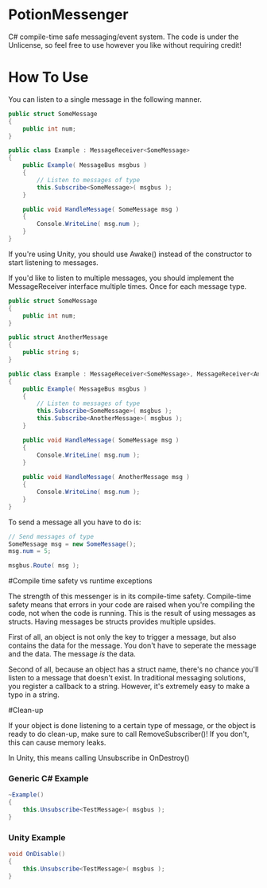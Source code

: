 # PotionMessenger
C# compile-time safe messaging/event system. 
The code is under the Unlicense, so feel free to use however you like without requiring credit!

# How To Use

You can listen to a single message in the following manner.
```C#
public struct SomeMessage
{
    public int num;
}

public class Example : MessageReceiver<SomeMessage>
{
    public Example( MessageBus msgbus )
    {
        // Listen to messages of type
        this.Subscribe<SomeMessage>( msgbus );
    }

    public void HandleMessage( SomeMessage msg )
    {
        Console.WriteLine( msg.num );
    }
}
```

If you're using Unity, you should use Awake() instead of the constructor to start listening to messages.

If you'd like to listen to multiple messages, you should implement the MessageReceiver interface multiple times. Once for each message type. 

```C#
public struct SomeMessage
{
    public int num;
}

public struct AnotherMessage
{
    public string s;
}

public class Example : MessageReceiver<SomeMessage>, MessageReceiver<AnotherMessage>
{
    public Example( MessageBus msgbus )
    {
        // Listen to messages of type
        this.Subscribe<SomeMessage>( msgbus );
        this.Subscribe<AnotherMessage>( msgbus );
    }

    public void HandleMessage( SomeMessage msg )
    {
        Console.WriteLine( msg.num );
    }
  
    public void HandleMessage( AnotherMessage msg )
    {
        Console.WriteLine( msg.num );
    }
}
```

To send a message all you have to do is:

```C#
// Send messages of type
SomeMessage msg = new SomeMessage();
msg.num = 5;

msgbus.Route( msg );
```

#Compile time safety vs runtime exceptions

The strength of this messenger is in its compile-time safety. Compile-time safety means that errors in your code are raised when you're compiling the code, not when the code is running. This is the result of using messages as structs. Having messages be structs provides multiple upsides.

First of all, an object is not only the key to trigger a message, but also contains the data for the message. You don't have to seperate the message and the data. The message *is* the data.

Second of all, because an object has a struct name, there's no chance you'll listen to a message that doesn't exist. In traditional messaging solutions, you register a callback to a string. However, it's extremely easy to make a typo in a string.

#Clean-up

If your object is done listening to a certain type of message, or the object is ready to do clean-up, make sure to call RemoveSubscriber()! If you don't, this can cause memory leaks.

In Unity, this means calling Unsubscribe in OnDestroy()

### Generic C# Example

``` C#
~Example()
{
    this.Unsubscribe<TestMessage>( msgbus );
}
```

### Unity Example

``` C#
void OnDisable()
{
    this.Unsubscribe<TestMessage>( msgbus );
}
```
